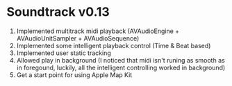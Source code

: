 # Soundtrack v0.13

1. Implemented multitrack midi playback (AVAudioEngine + AVAudioUnitSampler + AVAudioSequence)
2. Implemented some intelligent playback control (Time & Beat based)
3. Implemented user static tracking
4. Allowed play in background (I noticed that midi isn't runing as smooth as in foregound, luckily, all the intelligent controlling worked in background)
5. Get a start point for using Apple Map Kit
